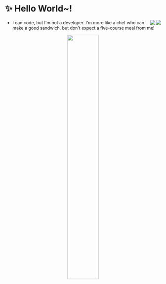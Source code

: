 # ✨ Hello World~!

<a href="https://discord.com/users/219817341196828673">
  <img align="right" src="https://lanyard-profile-readme.vercel.app/api/219817341196828673?bg=00000000" />
</a>
<a href="https://discord.com/users/219817341196828673">
  <img align="right" src="http://silversnow.kr:7984/39340987" />
</a>

- I can code, but I'm not a developer. I'm more like a chef who can make a good sandwich, but don't expect a five-course meal from me!


<p align="center">
  <img src="https://i.giphy.com/gEKz4VLX7fQlsl8SFE.webp" width="45%" />
</p>
